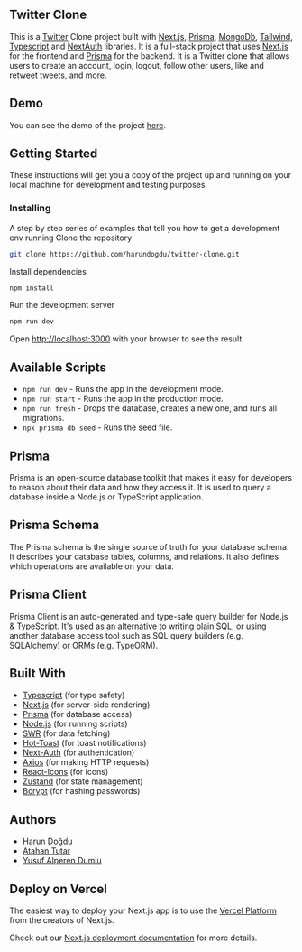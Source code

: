 ## Twitter Clone

This is a [Twitter](https://twitter.com) Clone project built with [Next.js](https://nextjs.org/), [Prisma](https://www.prisma.io/), [MongoDb](https://www.mongodb.com/), [Tailwind](https://tailwindcss.com/), [Typescript](https://www.typescriptlang.org/) and [NextAuth](https://next-auth.js.org/) libraries. It is a full-stack project that uses [Next.js](https://nextjs.org/) for the frontend and [Prisma](https://www.prisma.io/) for the backend. It is a Twitter clone that allows users to create an account, login, logout, follow other users, like and retweet tweets, and more.

## Demo

You can see the demo of the project [here](https://twitter-clone-hd.vercel.app/).

## Getting Started

These instructions will get you a copy of the project up and running on your local machine for development and testing purposes.

<h3>Installing</h3>

A step by step series of examples that tell you how to get a development env running
Clone the repository

```bash
git clone https://github.com/harundogdu/twitter-clone.git
```

<p>Install dependencies</p>

```bash
npm install
```

Run the development server

```bash
npm run dev
```

Open [http://localhost:3000](http://localhost:3000) with your browser to see the result.

## Available Scripts

<ul>
<li><code>npm run dev</code> - Runs the app in the development mode.</li>
<li><code>npm run start</code> - Runs the app in the production mode.</li>
<li><code>npm run fresh</code> - Drops the database, creates a new one, and runs all migrations.</li>
<li><code>npx prisma db seed</code> - Runs the seed file.</li>
</ul>

## Prisma

Prisma is an open-source database toolkit that makes it easy for developers to reason about their data and how they access it. It is used to query a database inside a Node.js or TypeScript application.

## Prisma Schema

The Prisma schema is the single source of truth for your database schema. It describes your database tables, columns, and relations. It also defines which operations are available on your data.

## Prisma Client

Prisma Client is an auto-generated and type-safe query builder for Node.js & TypeScript. It's used as an alternative to writing plain SQL, or using another database access tool such as SQL query builders (e.g. SQLAlchemy) or ORMs (e.g. TypeORM).

## Built With

<ul>
<li>
<a href="https://www.typescriptlang.org/">Typescript</a><span> (for type safety)<span></li>
<li><a href="https://nextjs.org/">Next.js</a><span></span> (for server-side rendering)</span></li>
<li><a href="https://www.prisma.io/">Prisma</a><span> (for database access)</span>
</li>
<li><a href="https://nodejs.org/api/modules.html">Node.js</a><span> (for running scripts)</span>
</li>
<li><a href="https://www.npmjs.com/package/swr">SWR</a><span> (for data fetching)</span>
</li>
<li><a href="https://www.npmjs.com/package/react-hot-toast">Hot-Toast</a><span> (for toast notifications)</span>
</li>
<li><a href="https://www.npmjs.com/package/next-auth">Next-Auth</a><span> (for authentication)</span>
</li>
<li><a href="https://www.npmjs.com/package/axios">Axios</a><span> (for making HTTP requests)</span>
</li>
<li><a href="https://www.npmjs.com/package/react-icons">React-Icons</a><span> (for icons)</span>
</li>
<li><a href="https://www.npmjs.com/package/zustand">Zustand</a><span> (for state management)</span>
</li>
<li><a href="https://www.npmjs.com/package/bcrypt">Bcrypt</a><span> (for hashing passwords)</span>
</li>
</ul>

## Authors

<ul>
<li><a href="https://github.com/harundogdu">Harun Doğdu</a></li>
<li><a href="https://github.com/atahantutar">Atahan Tutar</a></li>
<li><a href="https://github.com/yusufalperendumlu">Yusuf Alperen Dumlu</a></li>
</ul>

## Deploy on Vercel

The easiest way to deploy your Next.js app is to use the [Vercel Platform](https://vercel.com/new?utm_medium=default-template&filter=next.js&utm_source=create-next-app&utm_campaign=create-next-app-readme) from the creators of Next.js.

Check out our [Next.js deployment documentation](https://nextjs.org/docs/deployment) for more details.
